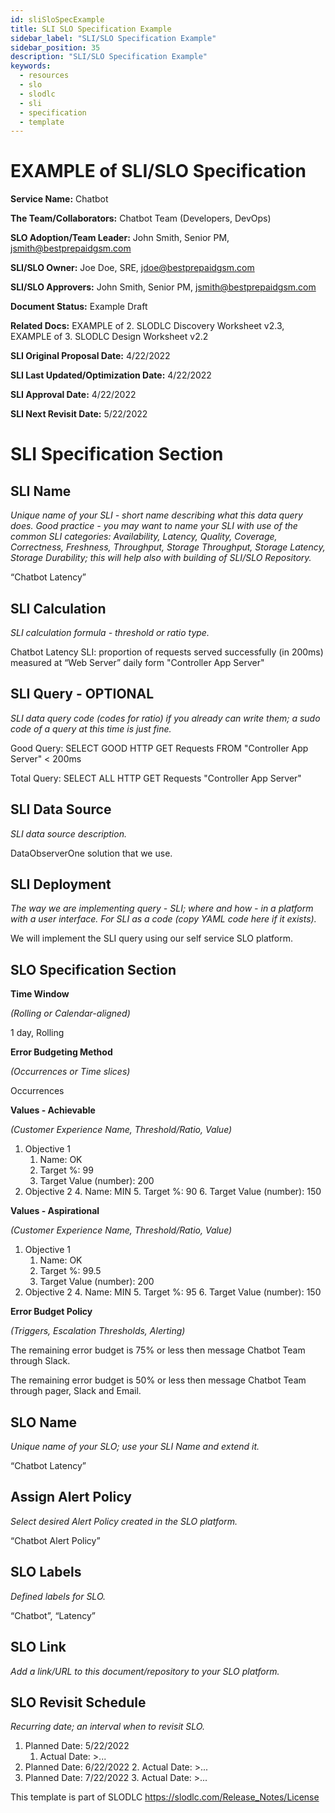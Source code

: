 ```yaml
---
id: sliSloSpecExample
title: SLI SLO Specification Example
sidebar_label: "SLI/SLO Specification Example"
sidebar_position: 35
description: "SLI/SLO Specification Example"
keywords:
  - resources
  - slo
  - slodlc
  - sli
  - specification
  - template
---
```

# EXAMPLE of SLI/SLO Specification 

**Service Name:** Chatbot

**The Team/Collaborators:** Chatbot Team (Developers, DevOps)

**SLO Adoption/Team Leader:** John Smith, Senior PM, jsmith@bestprepaidgsm.com

**SLI/SLO Owner:** Joe Doe, SRE, jdoe@bestprepaidgsm.com

**SLI/SLO Approvers:** John Smith, Senior PM, jsmith@bestprepaidgsm.com

**Document Status:** Example Draft

**Related Docs:** EXAMPLE of 2. SLODLC Discovery Worksheet v2.3, EXAMPLE of 3. SLODLC Design Worksheet v2.2

**SLI Original Proposal Date:** 4/22/2022

**SLI Last Updated/Optimization Date:** 4/22/2022

**SLI Approval Date:** 4/22/2022

**SLI Next Revisit Date:** 5/22/2022


# SLI Specification Section


## SLI Name

_Unique name of your SLI - short name describing what this data query does. Good practice - you may want to name your SLI with use of the common SLI categories: Availability, Latency, Quality, Coverage, Correctness, Freshness, Throughput, Storage Throughput, Storage Latency, Storage Durability; this will help also with building of SLI/SLO Repository._

“Chatbot Latency”


## SLI Calculation

_SLI calculation formula - threshold or ratio type._

Chatbot Latency SLI: proportion of requests served successfully (in 200ms) measured at “Web Server” daily form "Controller App Server"


## SLI Query - OPTIONAL

_SLI data query code (codes for ratio) if you already can write them; a sudo code of a query at this time is just fine._

Good Query: SELECT GOOD HTTP GET Requests FROM "Controller App Server" &lt; 200ms

Total Query: SELECT ALL HTTP GET Requests "Controller App Server"


## SLI Data Source

_SLI data source description._

DataObserverOne solution that we use.


## SLI Deployment

_The way we are implementing query - SLI; where and how - in a platform with a user interface. For SLI as a code (copy YAML code here if it exists)._

We will implement the SLI query using our self service SLO platform.


## SLO Specification Section

**Time Window**

_(Rolling or Calendar-aligned)_

1 day, Rolling

**Error Budgeting Method**

_(Occurrences or Time slices)_

Occurrences

**Values - Achievable**

_(Customer Experience Name, Threshold/Ratio, Value)_



1. Objective 1
    1. Name: OK
    2. Target %: 99
    3. Target Value (number): 200
2. Objective 2
    4. Name: MIN
    5. Target %: 90
    6. Target Value (number): 150

**Values - Aspirational**

_(Customer Experience Name, Threshold/Ratio, Value)_



1. Objective 1
    1. Name: OK
    2. Target %: 99.5
    3. Target Value (number): 200
2. Objective 2
    4. Name: MIN
    5. Target %: 95
    6. Target Value (number): 150

**Error Budget Policy**

_(Triggers, Escalation Thresholds, Alerting)_

The remaining error budget is 75% or less then message Chatbot Team through Slack.

The remaining error budget is 50% or less then message Chatbot Team through pager, Slack and Email.


## SLO Name

_Unique name of your SLO; use your SLI Name and extend it._

“Chatbot Latency”


## Assign Alert Policy

_Select desired Alert Policy created in the SLO platform._

“Chatbot Alert Policy”


## SLO Labels

_Defined labels for SLO._

“Chatbot”, “Latency”


## SLO Link

_Add a link/URL to this document/repository to your SLO platform._


## SLO Revisit Schedule

_Recurring date; an interval when to revisit SLO._



1. Planned Date: 5/22/2022
    1. Actual Date: >...
2. Planned Date: 6/22/2022
    2. Actual Date: >...
3. Planned Date: 7/22/2022
    3. Actual Date: >...



This template is part of SLODLC https://slodlc.com/Release_Notes/License
